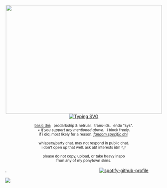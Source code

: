 <p align="center"> <img src="https://64.media.tumblr.com/d663485652fac6d352a508948569e48b/d20caafa6175ceee-2e/s2048x3072/55816ec2169636f9e0dce2f6d79cd95e7263e6d1.pnj" width="500" height="348"/> <br> <a href="https://git.io/typing-svg"><img src="https://readme-typing-svg.demolab.com?font=Cormorant&size=15&duration=2500&pause=200&color=F7F7F7&center=true&vCenter=true&width=435&height=20&lines=you+are+a+bad+girl%2C+bad+girl%2C;what+you+gonna+do+now%3F;'cause+everybody+see+what+you+hide.;bad+girl%2C+bad+girl%2C;what+are+you+doing+tonight%3F" alt="Typing SVG" /></a> </p>
<p align="center"> <sub> <a href="https://rentry.co/commonsenseislacking">basic dni</a>;⠀prodarkship & netrual.⠀trans-ids.⠀endo "sys". <br> <i>+ if you support any mentioned above</i>.⠀i block freely. <br> if i did, most likely for a reason. <i><a href="https://rentry.co/goregvt">fandom specific dni</a>.</i> </sub> </p>
<p align="center"> <sub> whispers/party chat. may not respond in public chat. <br> i don't open up that well. ask abt interests idm ^_^ </sub> </p>
<p align="center"> <sub> please do not copy, upload, or take heavy inspo <br>from any of my ponytown skins. </sub> </p>

.　　　　　　　　　　　　　　　　　　　　　 [![spotify-github-profile](https://spotify-github-profile.kittinanx.com/api/view?uid=31vynno5s7xnza4np5b5f6dbgiga&cover_image=false&theme=natemoo-re&show_offline=true&background_color=121212&interchange=false&bar_color=ffffff&bar_color_cover=false)](https://spotify-github-profile.kittinanx.com/api/view?uid=31vynno5s7xnza4np5b5f6dbgiga&redirect=true)

![](https://komarev.com/ghpvc/?username=zompyre&color=000000&label=sky+temple+...&style=pixel)
